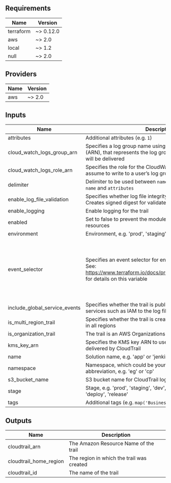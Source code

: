 ## Requirements

| Name | Version |
|------|---------|
| terraform | ~> 0.12.0 |
| aws | ~> 2.0 |
| local | ~> 1.2 |
| null | ~> 2.0 |

## Providers

| Name | Version |
|------|---------|
| aws | ~> 2.0 |

## Inputs

| Name | Description | Type | Default | Required |
|------|-------------|------|---------|:--------:|
| attributes | Additional attributes (e.g. `1`) | `list(string)` | `[]` | no |
| cloud\_watch\_logs\_group\_arn | Specifies a log group name using an Amazon Resource Name (ARN), that represents the log group to which CloudTrail logs will be delivered | `string` | `""` | no |
| cloud\_watch\_logs\_role\_arn | Specifies the role for the CloudWatch Logs endpoint to assume to write to a user’s log group | `string` | `""` | no |
| delimiter | Delimiter to be used between `namespace`, `environment`, `stage`, `name` and `attributes` | `string` | `"-"` | no |
| enable\_log\_file\_validation | Specifies whether log file integrity validation is enabled. Creates signed digest for validated contents of logs | `bool` | `true` | no |
| enable\_logging | Enable logging for the trail | `bool` | `true` | no |
| enabled | Set to false to prevent the module from creating any resources | `bool` | `true` | no |
| environment | Environment, e.g. 'prod', 'staging', 'dev', 'pre-prod', 'UAT' | `string` | `""` | no |
| event\_selector | Specifies an event selector for enabling data event logging. See: https://www.terraform.io/docs/providers/aws/r/cloudtrail.html for details on this variable | <pre>list(object({<br>    include_management_events = bool<br>    read_write_type           = string<br><br>    data_resource = list(object({<br>      type   = string<br>      values = list(string)<br>    }))<br>  }))</pre> | `[]` | no |
| include\_global\_service\_events | Specifies whether the trail is publishing events from global services such as IAM to the log files | `bool` | `false` | no |
| is\_multi\_region\_trail | Specifies whether the trail is created in the current region or in all regions | `bool` | `false` | no |
| is\_organization\_trail | The trail is an AWS Organizations trail | `bool` | `false` | no |
| kms\_key\_arn | Specifies the KMS key ARN to use to encrypt the logs delivered by CloudTrail | `string` | `""` | no |
| name | Solution name, e.g. 'app' or 'jenkins' | `string` | `""` | no |
| namespace | Namespace, which could be your organization name or abbreviation, e.g. 'eg' or 'cp' | `string` | `""` | no |
| s3\_bucket\_name | S3 bucket name for CloudTrail logs | `string` | n/a | yes |
| stage | Stage, e.g. 'prod', 'staging', 'dev', OR 'source', 'build', 'test', 'deploy', 'release' | `string` | `""` | no |
| tags | Additional tags (e.g. `map('BusinessUnit','XYZ')` | `map(string)` | `{}` | no |

## Outputs

| Name | Description |
|------|-------------|
| cloudtrail\_arn | The Amazon Resource Name of the trail |
| cloudtrail\_home\_region | The region in which the trail was created |
| cloudtrail\_id | The name of the trail |

